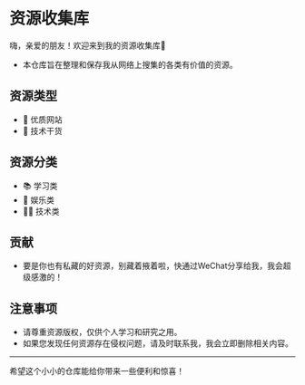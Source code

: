 # 资源收集库

嗨，亲爱的朋友！欢迎来到我的资源收集库🎉

  - 本仓库旨在整理和保存我从网络上搜集的各类有价值的资源。

## 资源类型
  - 🌟 优质网站
  - 📄 技术干货

## 资源分类
  - 📚 学习类
  - 🎉 娱乐类
  - 👨‍💻 技术类

## 贡献
  - 要是你也有私藏的好资源，别藏着掖着啦，快通过WeChat分享给我，我会超级感激的！

## 注意事项
  - 请尊重资源版权，仅供个人学习和研究之用。
  - 如果您发现任何资源存在侵权问题，请及时联系我，我会立即删除相关内容。

---

希望这个小小的仓库能给你带来一些便利和惊喜！
